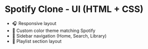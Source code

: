 # Spotify Clone - UI (HTML + CSS)


- 🎧 Responsive layout
- 🎨 Custom color theme matching Spotify
- 🎵 Sidebar navigation (Home, Search, Library)
- 📂 Playlist section layout
  
